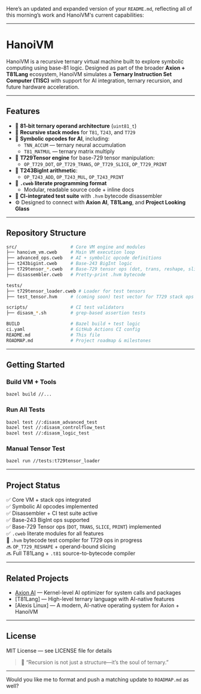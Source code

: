 Here’s an updated and expanded version of your `README.md`, reflecting all of this morning’s work and HanoiVM's current capabilities:

---

# HanoiVM

HanoiVM is a recursive ternary virtual machine built to explore symbolic computing using base-81 logic. Designed as part of the broader **Axion + T81Lang** ecosystem, HanoiVM simulates a **Ternary Instruction Set Computer (TISC)** with support for AI integration, ternary recursion, and future hardware acceleration.

---

## Features

- 🔺 **81-bit ternary operand architecture** (`uint81_t`)
- 🔁 **Recursive stack modes** for `T81`, `T243`, and `T729`
- 🧠 **Symbolic opcodes for AI**, including:
  - `TNN_ACCUM` — ternary neural accumulation
  - `T81_MATMUL` — ternary matrix multiply
- 🧩 **T729Tensor engine** for base-729 tensor manipulation:
  - `OP_T729_DOT`, `OP_T729_TRANS`, `OP_T729_SLICE`, `OP_T729_PRINT`
- 🔢 **T243BigInt arithmetic**:
  - `OP_T243_ADD`, `OP_T243_MUL`, `OP_T243_PRINT`
- 📄 **`.cweb` literate programming format**
  - Modular, readable source code + inline docs
- 🧪 **CI-integrated test suite** with `.hvm` bytecode disassembler
- ⚙️ Designed to connect with **Axion AI**, **T81Lang**, and **Project Looking Glass**

---

## Repository Structure

```bash
src/                    # Core VM engine and modules
├── hanoivm_vm.cweb     # Main VM execution loop
├── advanced_ops.cweb   # AI + symbolic opcode definitions
├── t243bigint.cweb     # Base-243 BigInt logic
├── t729tensor_*.cweb   # Base-729 tensor ops (dot, trans, reshape, slice)
├── disassembler.cweb   # Pretty-print .hvm bytecode

tests/                  
├── t729tensor_loader.cweb # Loader for test tensors
├── test_tensor.hvm     # (coming soon) test vector for T729 stack ops

scripts/                # CI test validators
├── disasm_*.sh         # grep-based assertion tests

BUILD                   # Bazel build + test logic
ci.yaml                 # GitHub Actions CI config
README.md               # This file
ROADMAP.md              # Project roadmap & milestones
```

---

## Getting Started

### Build VM + Tools

```bash
bazel build //...
```

### Run All Tests

```bash
bazel test //:disasm_advanced_test
bazel test //:disasm_controlflow_test
bazel test //:disasm_logic_test
```

### Manual Tensor Test

```bash
bazel run //tests:t729tensor_loader
```

---

## Project Status

✅ Core VM + stack ops integrated  
✅ Symbolic AI opcodes implemented  
✅ Disassembler + CI test suite active  
✅ Base-243 BigInt ops supported  
✅ Base-729 Tensor ops (`DOT`, `TRANS`, `SLICE`, `PRINT`) implemented  
✅ `.cweb` literate modules for all features  
🔄 `.hvm` bytecode test compiler for T729 ops in progress  
🔜 `OP_T729_RESHAPE` + operand-bound slicing  
🔜 Full T81Lang + `.t81` source-to-bytecode compiler

---

## Related Projects

- [Axion AI](https://github.com/copyl-sys) — Kernel-level AI optimizer for system calls and packages  
- [T81Lang] — High-level ternary language with AI-native features  
- [Alexis Linux] — A modern, AI-native operating system for Axion + HanoiVM

---

## License

MIT License — see LICENSE file for details

> 🧠 “Recursion is not just a structure—it’s the soul of ternary.”

---

Would you like me to format and push a matching update to `ROADMAP.md` as well?
